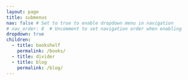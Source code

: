 ```yaml
---
layout: page
title: submenus
nav: false # Set to true to enable dropdown menu in navigation
# nav_order: 8  # Uncomment to set navigation order when enabling
dropdown: true
children:
  - title: bookshelf
    permalink: /books/
  - title: divider
  - title: blog
    permalink: /blog/
---
```

